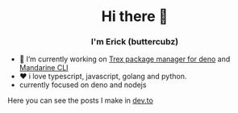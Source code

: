 <h1 align="center">Hi there 👋</h1>
<p align="center">
 <!-- <img src="https://i.ibb.co/2tMT2T7/banner-1.png" align="center" /> --->
  <h3 align="center">I'm Erick (buttercubz)</h3>
</p>

- 🔭 I’m currently working on [Trex package manager for deno](https://crewdevio.vercel.app/projects/Trex) and [Mandarine CLI](https://mandarineframework.gitbook.io/mandarine-ts/mandarine-cli)
- ❤ i love typescript, javascript, golang and python.
- currently focused on deno and nodejs

Here you can see the posts I make in [dev.to](https://dev.to/buttercubz)
